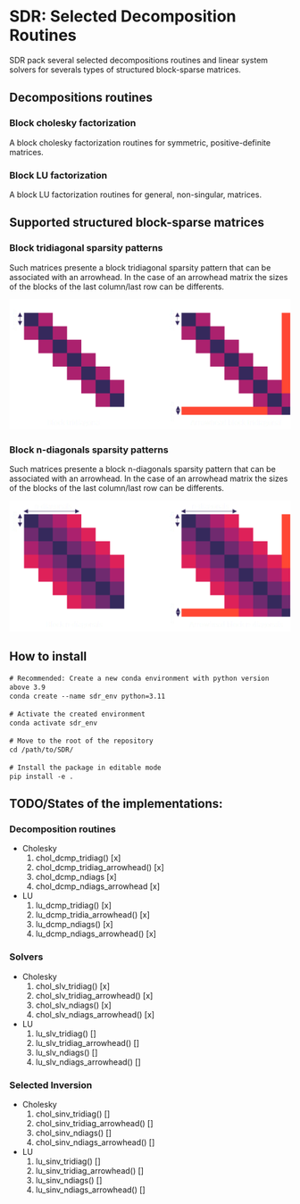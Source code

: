 # SDR: Selected Decomposition Routines
SDR pack several selected decompositions routines and linear system solvers for severals types of structured block-sparse matrices.

## Decompositions routines
### Block cholesky factorization
A block cholesky factorization routines for symmetric, positive-definite matrices.
### Block LU factorization
A block LU factorization routines for general, non-singular, matrices.

## Supported structured block-sparse matrices
### Block tridiagonal sparsity patterns

Such matrices presente a block tridiagonal sparsity pattern that can be associated with an arrowhead. In the case of an arrowhead matrix the sizes of the blocks of
the last column/last row can be differents.

![Block tridiagonal sparsity pattern](/doc/images/structured_sparsity_patterns/tridiag_white.png)

### Block n-diagonals sparsity patterns

Such matrices presente a block n-diagonals sparsity pattern that can be associated with an arrowhead. In the case of an arrowhead matrix the sizes of the blocks of
the last column/last row can be differents.

![Block tridiagonal sparsity pattern](/doc/images/structured_sparsity_patterns/ndiags_white.png)

## How to install
    # Recommended: Create a new conda environment with python version above 3.9
    conda create --name sdr_env python=3.11

    # Activate the created environment
    conda activate sdr_env

    # Move to the root of the repository
    cd /path/to/SDR/

    # Install the package in editable mode
    pip install -e .

## TODO/States of the implementations:
### Decomposition routines
- Cholesky
   1. chol_dcmp_tridiag() [x]
   2. chol_dcmp_tridiag_arrowhead() [x]
   3. chol_dcmp_ndiags [x]
   4. chol_dcmp_ndiags_arrowhead [x]
- LU
   1. lu_dcmp_tridiag() [x]
   1. lu_dcmp_tridia_arrowhead() [x]
   2. lu_dcmp_ndiags() [x]
   3. lu_dcmp_ndiags_arrowhead() [x]
### Solvers
- Cholesky
   1. chol_slv_tridiag() [x]
   2. chol_slv_tridiag_arrowhead() [x]
   3. chol_slv_ndiags() [x]
   4. chol_slv_ndiags_arrowhead() [x]
- LU
   1. lu_slv_tridiag() []
   2. lu_slv_tridiag_arrowhead() []
   3. lu_slv_ndiags() []
   4. lu_slv_ndiags_arrowhead() []
### Selected Inversion
- Cholesky
   1. chol_sinv_tridiag() []
   2. chol_sinv_tridiag_arrowhead() []
   3. chol_sinv_ndiags() []
   4. chol_sinv_ndiags_arrowhead() []
- LU
   1. lu_sinv_tridiag() []
   2. lu_sinv_tridiag_arrowhead() []
   3. lu_sinv_ndiags() []
   4. lu_sinv_ndiags_arrowhead() []


